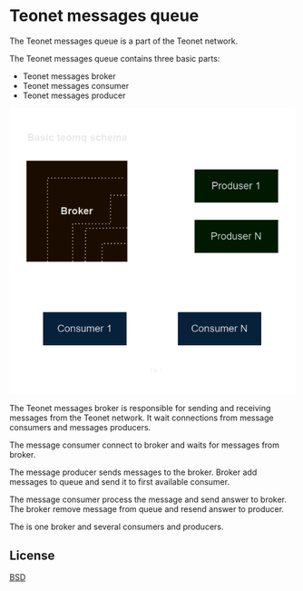 # Teonet messages queue

The Teonet messages queue is a part of the Teonet network.

The Teonet messages queue contains three basic parts:

- Teonet messages broker
- Teonet messages consumer
- Teonet messages producer

![Basic mq scheme](img/Basic-mq.drawio.png)

The Teonet messages broker is responsible for sending and receiving messages
from the Teonet network. It wait connections from message consumers and messages
producers.

The message consumer connect to broker and waits for messages from broker.

The message producer sends messages to the broker. Broker add messages to queue
and send it to first available consumer.

The message consumer process the message and send answer to broker. The broker
remove message from queue and resend answer to producer.

The is one broker and several consumers and producers.

## License

[BSD](LICENSE)
